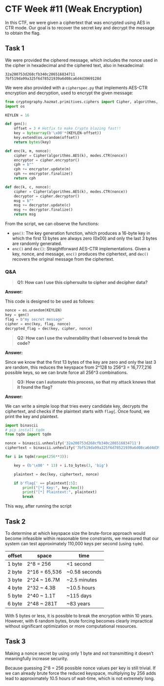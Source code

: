 # CTF Week #11 (Weak Encryption)

In this CTF, we were given a ciphertext that was encrypted using AES in CTR mode. Our goal is to recover the secret key and decrypt the message to obtain the flag.

## Task 1

We were provided the ciphered message, which includes the nonce used in the cipher in hexadecimal and the ciphered text, also in hexadecimal:

```
32a200753d268cfb340c286516834711
7bf519da99a325f6d78521939a6d08ca6d4d3969128d
```

We were also provided with a `cipherspec.py` that implements AES-CTR encryption and decryption, used to encrypt the given message:

```py
from cryptography.hazmat.primitives.ciphers import Cipher, algorithms, modes
import os

KEYLEN = 16

def gen():
	offset = 3 # Hotfix to make Crypto blazing fast!!
	key = bytearray(b'\x00'*(KEYLEN-offset))
	key.extend(os.urandom(offset))
	return bytes(key)

def enc(k, m, nonce):
	cipher = Cipher(algorithms.AES(k), modes.CTR(nonce))
	encryptor = cipher.encryptor()
	cph = b""
	cph += encryptor.update(m)
	cph += encryptor.finalize()
	return cph

def dec(k, c, nonce):
	cipher = Cipher(algorithms.AES(k), modes.CTR(nonce))
	decryptor = cipher.decryptor()
	msg = b""
	msg += decryptor.update(c)
	msg += decryptor.finalize()
	return msg
```

From the script, we can observe the functions:
- `gen()`: The key generation function, which produces a 16-byte key in which the first 13 bytes are always zero (0x00) and only the last 3 bytes are randomly generated.
- `enc()` and `dec()`: Straightforward AES-CTR implementations. Given a key, nonce, and message, `enc()` produces the ciphertext, and `dec()` recovers the original message from the ciphertext.

### Q&A

> **Q1: How can I use this ciphersuite to cipher and decipher data?**

**Answer:**

This code is designed to be used as follows:

```py
nonce = os.urandom(KEYLEN)
key = gen()
flag = b"my secret message"
cipher = enc(key, flag, nonce)
decrypted_flag = dec(key, cipher, nonce)
```

> **Q2: How can I use the vulnerability that I observed to break the code?**

**Answer:**

Since we know that the first 13 bytes of the key are zero and only the last 3 are random, this reduces the keyspace from 2^128 to 256^3 = 16,777,216 possible keys, so we can brute force all 256^3 combinations.

> **Q3: How can I automate this process, so that my attack knows that it found the flag?**

**Answer:**

We can write a simple loop that tries every candidate key, decrypts the ciphertext, and checks if the plaintext starts with `flag{`. Once found, we print the key and plaintext.

```py
import binascii
# pip install tqdm
from tqdm import tqdm

nonce = binascii.unhexlify('32a200753d268cfb340c286516834711')
ciphertext = binascii.unhexlify('7bf519da99a325f6d78521939a6d08ca6d4d3969128d')

for i in tqdm(range(256**3)):

	key = (b'\x00' * 13) + i.to_bytes(3, 'big')

	plaintext = dec(key, ciphertext, nonce)

	if b'flag{' == plaintext[:5]:
		print("[*] Key:", key.hex())
		print("[*] Plaintext:", plaintext)
		break
```

This way, after running the script 

## Task 2

To determine at which keyspace size the brute-force approach would become infeasible within reasonable time constraints, we measured that our system can test approximately 110,000 keys per second (using `tqdm`).

| offset | space         | time          |
| ------ | ------------- | ------------- |
| 1 byte | 2^8 = 256     | <1 second     |
| 2 byte | 2^16 = 65,536 | ~0.58 seconds |
| 3 byte | 2^24 ~ 16.7M  | ~2.5 minutes  |
| 4 byte | 2^32 ~ 4.3B   | ~10.5 hours   |
| 5 byte | 2^40 ~ 1.1T   | ~115 days     |
| 6 byte | 2^48 ~ 281T   | ~83 years     |

With 5 bytes or less, it is possible to break the encryption within 10 years. However, with 6 random bytes, brute forcing becomes clearly impractical without significant optimization or more computational resources.

## Task 3

Making a nonce secret by using only 1 byte and not transmitting it doesn’t meaningfully increase security.

Because guessing 2^8 = 256 possible nonce values per key is still trivial. If we can already brute force the reduced keyspace, multiplying by 256 adds lead to approximately 10.5 hours of wait-time, which is not extremely long.
